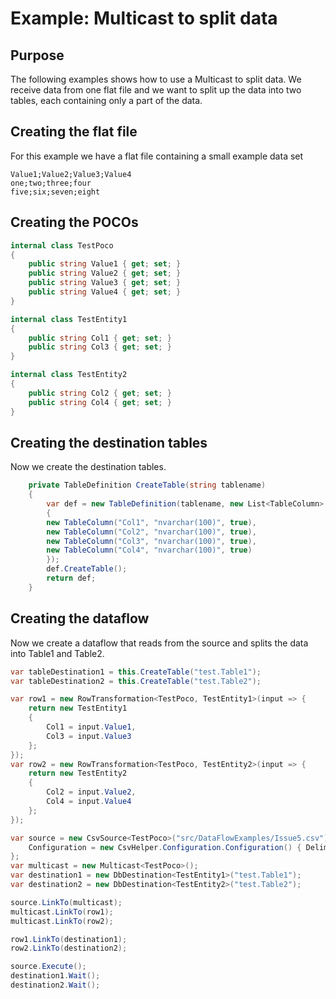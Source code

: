 # Example: Multicast to split data

## Purpose

The following examples shows how to use a Multicast to split data. We receive data from one flat file
and we want to split up the data into two tables, each containing only a part of the data.

## Creating the flat file

For this example we have a flat file containing a small example data set

```CSV
Value1;Value2;Value3;Value4
one;two;three;four
five;six;seven;eight
```

## Creating the POCOs

```C#
internal class TestPoco
{
    public string Value1 { get; set; }
    public string Value2 { get; set; }
    public string Value3 { get; set; }
    public string Value4 { get; set; }
}

internal class TestEntity1
{
    public string Col1 { get; set; }
    public string Col3 { get; set; }
}

internal class TestEntity2
{
    public string Col2 { get; set; }
    public string Col4 { get; set; }
}
```

## Creating the destination tables

Now we create the destination tables.

```C#
    private TableDefinition CreateTable(string tablename)
    {
        var def = new TableDefinition(tablename, new List<TableColumn>
        {
        new TableColumn("Col1", "nvarchar(100)", true),
        new TableColumn("Col2", "nvarchar(100)", true),
        new TableColumn("Col3", "nvarchar(100)", true),
        new TableColumn("Col4", "nvarchar(100)", true)
        });
        def.CreateTable();
        return def;
    }
```

## Creating the dataflow

Now we create a dataflow that reads from the source and splits the data into Table1 and Table2.

```C#
var tableDestination1 = this.CreateTable("test.Table1");
var tableDestination2 = this.CreateTable("test.Table2");

var row1 = new RowTransformation<TestPoco, TestEntity1>(input => {
    return new TestEntity1
    {
        Col1 = input.Value1,
        Col3 = input.Value3
    };
});
var row2 = new RowTransformation<TestPoco, TestEntity2>(input => {
    return new TestEntity2
    {
        Col2 = input.Value2,
        Col4 = input.Value4
    };
});

var source = new CsvSource<TestPoco>("src/DataFlowExamples/Issue5.csv") {
    Configuration = new CsvHelper.Configuration.Configuration() { Delimiter = ";" }
};
var multicast = new Multicast<TestPoco>();
var destination1 = new DbDestination<TestEntity1>("test.Table1");
var destination2 = new DbDestination<TestEntity2>("test.Table2");

source.LinkTo(multicast);
multicast.LinkTo(row1);
multicast.LinkTo(row2);

row1.LinkTo(destination1);
row2.LinkTo(destination2);

source.Execute();
destination1.Wait();
destination2.Wait();
```